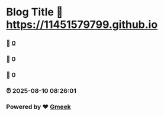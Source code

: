 # Blog Title :link: https://11451579799.github.io 
### :page_facing_up: [0](https://11451579799.github.io/tag.html) 
### :speech_balloon: 0 
### :hibiscus: 0 
### :alarm_clock: 2025-08-10 08:26:01 
### Powered by :heart: [Gmeek](https://github.com/Meekdai/Gmeek)
